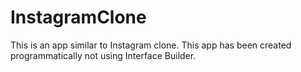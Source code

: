# InstagramClone
This is an app similar to Instagram clone. This app has been created programmatically not using Interface Builder. 
